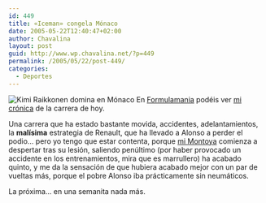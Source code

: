 ```yaml
---
id: 449
title: «Iceman» congela Mónaco
date: 2005-05-22T12:40:47+02:00
author: Chavalina
layout: post
guid: http://www.wp.chavalina.net/?p=449
permalink: /2005/05/22/post-449/
categories:
  - Deportes
---
```

<img class="imgizqda" src="http://www.formulamania.com/img/fotos/monaco-raikkonen.jpg" alt="Kimi Raikkonen domina en M&oacute;naco" /> En <a href="http://www.formulamania.com" target="_blank">Formulamania</a> podéis ver <a href="http://www.formulamania.com/news/comentar.php?idpost=477" target="_blank">mi cr&oacute;nica</a> de la carrera de hoy.

Una carrera que ha estado bastante movida, accidentes, adelantamientos, la **mal&iacute;sima** estrategia de Renault, que ha llevado a Alonso a perder el podio… pero yo tengo que estar contenta, porque <a href="http://www.chavalina.net/comentar.php?idpost=206&#038;q=montoya" target="_blank">mi Montoya</a> comienza a despertar tras su lesi&oacute;n, saliendo pen&uacute;ltimo (por haber provocado un accidente en los entrenamientos, mira que es marrullero) ha acabado quinto, y me da la sensaci&oacute;n de que hubiera acabado mejor con un par de vueltas más, porque el pobre Alonso iba prácticamente sin neumáticos.

La pr&oacute;xima… en una semanita nada más.